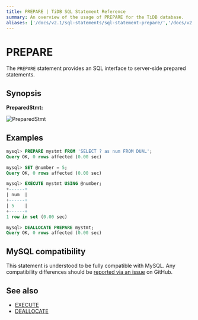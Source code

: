 ```yaml
---
title: PREPARE | TiDB SQL Statement Reference
summary: An overview of the usage of PREPARE for the TiDB database.
aliases: ['/docs/v2.1/sql-statements/sql-statement-prepare/','/docs/v2.1/reference/sql/statements/prepare/']
---
```


# PREPARE

The `PREPARE` statement provides an SQL interface to server-side prepared statements.

## Synopsis

**PreparedStmt:**

![PreparedStmt](https://download.pingcap.com/images/docs/sqlgram/PreparedStmt.png)

## Examples

```sql
mysql> PREPARE mystmt FROM 'SELECT ? as num FROM DUAL';
Query OK, 0 rows affected (0.00 sec)

mysql> SET @number = 5;
Query OK, 0 rows affected (0.00 sec)

mysql> EXECUTE mystmt USING @number;
+------+
| num  |
+------+
| 5    |
+------+
1 row in set (0.00 sec)

mysql> DEALLOCATE PREPARE mystmt;
Query OK, 0 rows affected (0.00 sec)
```

## MySQL compatibility

This statement is understood to be fully compatible with MySQL. Any compatibility differences should be [reported via an issue](https://github.com/pingcap/tidb/issues/new/choose) on GitHub.

## See also

* [EXECUTE](/sql-statements/sql-statement-execute.md)
* [DEALLOCATE](/sql-statements/sql-statement-deallocate.md)
